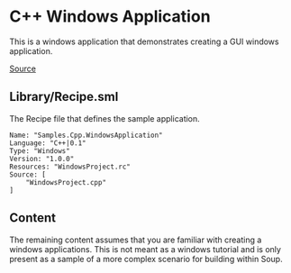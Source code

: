 # C++ Windows Application
This is a windows application that demonstrates creating a GUI windows application.

[Source](https://github.com/SoupBuild/Soup/tree/main/Samples/Cpp/WindowsApplication)

## Library/Recipe.sml
The Recipe file that defines the sample application.
```
Name: "Samples.Cpp.WindowsApplication"
Language: "C++|0.1"
Type: "Windows"
Version: "1.0.0"
Resources: "WindowsProject.rc"
Source: [
    "WindowsProject.cpp"
]
```

## Content
The remaining content assumes that you are familiar with creating a windows applications. This is not meant as a windows tutorial and is only present as a sample of a more complex scenario for building within Soup.